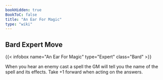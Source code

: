 ```yaml
---
bookHidden: true
BookToC: false
title: "An Ear For Magic"
type: "wiki"
---
```

## Bard Expert Move
{{< infobox name="An Ear For Magic" type="Expert" class="Bard" >}}

When you hear an enemy cast a spell the GM will tell you the name of the spell and its effects. Take +1 forward when acting on the answers.